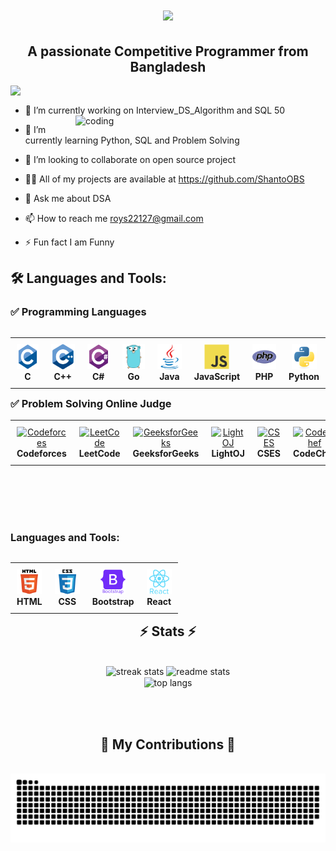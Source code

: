 
<h1 align="center">
    <img src="https://readme-typing-svg.herokuapp.com/?font=Righteous&size=35&center=true&vCenter=true&width=500&height=70&duration=4000&lines=Hi+There!+👋;+I'm+Shanta+Shil!;" />
</h1>


<h2 align="center">A passionate Competitive Programmer from Bangladesh</h2>

 
<img align="left" src="https://visitor-badge.laobi.icu/badge?page_id=ShantoOBS.ShantoOBS" />
 <br/>

- 🔭 I’m currently working on Interview_DS_Algorithm and SQL 50   <img align="right" alt="coding" src="https://camo.githubusercontent.com/19db51af5f90f1b152bc0b9078f5fe97053955be5074f03f17019c70345bdcdb/68747470733a2f2f6d69726f2e6d656469756d2e636f6d2f6d61782f313336302f302a37513379765349765f7430696f4a2d5a2e676966" width="400" >

- 🌱 I’m currently learning Python, SQL and Problem Solving

- 🤝 I’m looking to collaborate on open source project

- 👨‍💻 All of my projects are available at https://github.com/ShantoOBS

- 💬 Ask me about DSA

- 📫 How to reach me roys22127@gmail.com

- ⚡ Fun fact I am Funny


<h2 align="left">🛠️ Languages and Tools:</h2>



<h3 align="left">✅ Programming Languages</h3>

<table align="left">
  <tr>
    <td align="center" style="padding: 10px;">
      <a href="https://www.cprogramming.com/" target="_blank" rel="noreferrer">
        <img src="https://raw.githubusercontent.com/devicons/devicon/master/icons/c/c-original.svg" alt="C" width="40" height="40"/>
      </a>
      <br/>
      <strong>C</strong>
    </td>
    <td align="center" style="padding: 10px;">
      <a href="https://www.w3schools.com/cpp/" target="_blank" rel="noreferrer">
        <img src="https://raw.githubusercontent.com/devicons/devicon/master/icons/cplusplus/cplusplus-original.svg" alt="C++" width="40" height="40"/>
      </a>
      <br/>
      <strong>C++</strong>
    </td>
    <td align="center" style="padding: 10px;">
      <a href="https://www.w3schools.com/cs/" target="_blank" rel="noreferrer">
        <img src="https://raw.githubusercontent.com/devicons/devicon/master/icons/csharp/csharp-original.svg" alt="C#" width="40" height="40"/>
      </a>
      <br/>
      <strong>C#</strong>
    </td>
    <td align="center" style="padding: 10px;">
      <a href="https://golang.org" target="_blank" rel="noreferrer">
        <img src="https://raw.githubusercontent.com/devicons/devicon/master/icons/go/go-original.svg" alt="Go" width="40" height="40"/>
      </a>
      <br/>
      <strong>Go</strong>
    </td>
    <td align="center" style="padding: 10px;">
      <a href="https://www.java.com" target="_blank" rel="noreferrer">
        <img src="https://raw.githubusercontent.com/devicons/devicon/master/icons/java/java-original.svg" alt="Java" width="40" height="40"/>
      </a>
      <br/>
      <strong>Java</strong>
    </td>
    <td align="center" style="padding: 10px;">
      <a href="https://developer.mozilla.org/en-US/docs/Web/JavaScript" target="_blank" rel="noreferrer">
        <img src="https://raw.githubusercontent.com/devicons/devicon/master/icons/javascript/javascript-original.svg" alt="JavaScript" width="40" height="40"/>
      </a>
      <br/>
      <strong>JavaScript</strong>
    </td>
    <td align="center" style="padding: 10px;">
      <a href="https://www.php.net" target="_blank" rel="noreferrer">
        <img src="https://raw.githubusercontent.com/devicons/devicon/master/icons/php/php-original.svg" alt="PHP" width="40" height="40"/>
      </a>
      <br/>
      <strong>PHP</strong>
    </td>
    <td align="center" style="padding: 10px;">
      <a href="https://www.python.org" target="_blank" rel="noreferrer">
        <img src="https://raw.githubusercontent.com/devicons/devicon/master/icons/python/python-original.svg" alt="Python" width="40" height="40"/>
      </a>
      <br/>
      <strong>Python</strong>
    </td>
  </tr>
</table>


<br /><br /><br /><br />


<h3 align="left">✅ Problem Solving Online Judge</h3>
<table>
  <tr>
    <td align="center" style="padding: 10px;">
      <a href="https://codeforces.com/profile/roys22127" target="_blank" rel="noreferrer">
        <img src="https://raw.githubusercontent.com/rahuldkjain/github-profile-readme-generator/master/src/images/icons/Social/codeforces.svg" alt="Codeforces" height="40" width="40"/>
      </a>
      <br />
      <strong>Codeforces</strong>
    </td>
    <td align="center" style="padding: 10px;">
      <a href="https://leetcode.com/u/roys22127/" target="_blank" rel="noreferrer">
        <img src="https://raw.githubusercontent.com/rahuldkjain/github-profile-readme-generator/master/src/images/icons/Social/leet-code.svg" alt="LeetCode" height="40" width="40"/>
      </a>
      <br />
      <strong>LeetCode</strong>
    </td>
    <td align="center" style="padding: 10px;">
      <a href="https://www.geeksforgeeks.org/user/roys2hca7/" target="_blank" rel="noreferrer">
        <img src="https://raw.githubusercontent.com/rahuldkjain/github-profile-readme-generator/master/src/images/icons/Social/geeks-for-geeks.svg" alt="GeeksforGeeks" height="45" width="45"/>
      </a>
      <br />
      <strong>GeeksforGeeks</strong>
    </td>
    <td align="center" style="padding: 10px;">
      <a href="https://lightoj.com/user/roys22127" target="_blank" rel="noreferrer">
        <img src="https://academichelp.net/wp-content/webp-express/webp-images/doc-root/wp-content/uploads/2023/06/lightoj.jpg.webp" alt="LightOJ" height="30" width="40"/>
      </a>
      <br />
      <strong>LightOJ</strong>
    </td>
    <td align="center" style="padding: 10px;">
      <a href="https://cses.fi/user/230850" target="_blank" rel="noreferrer">
        <img src="https://media.geeksforgeeks.org/wp-content/uploads/20240304161748/CSES-Problem-Set-Solutions-copy.webp" alt="CSES" height="40" width="40"/>
      </a>
      <br />
      <strong>CSES</strong>
    </td>
    <td align="center" style="padding: 10px;">
      <a href="https://www.codechef.com/users/roys22127" target="_blank" rel="noreferrer">
        <img src="https://cdn.jsdelivr.net/npm/simple-icons@3.1.0/icons/codechef.svg" alt="CodeChef" height="30" width="40"/>
      </a>
      <br />
      <strong>CodeChef</strong>
    </td>
  </tr>
</table>


<br /><br /><br /><br />

<h3 align="left">Languages and Tools:</h3>

<table align="left">
  <tr>
    <td align="center" style="padding: 10px;">
      <a href="https://www.w3.org/html/" target="_blank" rel="noreferrer">
        <img src="https://raw.githubusercontent.com/devicons/devicon/master/icons/html5/html5-original-wordmark.svg" alt="HTML5" width="40" height="40"/>
      </a>
      <br/>
      <strong>HTML</strong>
    </td>
    <td align="center" style="padding: 10px;">
      <a href="https://www.w3schools.com/css/" target="_blank" rel="noreferrer">
        <img src="https://raw.githubusercontent.com/devicons/devicon/master/icons/css3/css3-original-wordmark.svg" alt="CSS3" width="40" height="40"/>
      </a>
      <br/>
      <strong>CSS</strong>
    </td>
    <td align="center" style="padding: 10px;">
      <a href="https://getbootstrap.com" target="_blank" rel="noreferrer">
        <img src="https://raw.githubusercontent.com/devicons/devicon/master/icons/bootstrap/bootstrap-plain-wordmark.svg" alt="Bootstrap" width="40" height="40"/>
      </a>
      <br/>
      <strong>Bootstrap</strong>
    </td>
    <td align="center" style="padding: 10px;">
      <a href="https://reactjs.org/" target="_blank" rel="noreferrer">
        <img src="https://raw.githubusercontent.com/devicons/devicon/master/icons/react/react-original-wordmark.svg" alt="React" width="40" height="40"/>
      </a>
      <br/>
      <strong>React</strong>
    </td>
  </tr>
</table>


<hr/>

<h2 align="center">⚡ Stats ⚡</h2>
<br>
<div align=center>
  <img width=390 src="https://github-readme-streak-stats-salesp07.vercel.app/?user=ShantoOBS&count_private=true&theme=react&border_radius=10" alt="streak stats"/>
  <img width=390 src="https://github-readme-stats-salesp07.vercel.app/api?username=ShantoOBS&count_private=true&show_icons=true&theme=react&rank_icon=github&border_radius=10" alt="readme stats" />
  <br/>
  <img width=325 align="center" src="https://github-readme-stats-salesp07.vercel.app/api/top-langs/?username=ShantoOBS&hide=HTML&langs_count=8&layout=compact&theme=react&border_radius=10&size_weight=0.5&count_weight=0.5&exclude_repo=github-readme-stats" alt="top langs" />
</div>

<br/><br/>

<div align="center">
  <h2>🐍 My Contributions 🐍</h2>
  <br>
  <img alt="snake eating my contributions" src="https://raw.githubusercontent.com/salesp07/salesp07/output/github-contribution-grid-snake.svg" />
  
  <br/><br/><br/>
</div>




